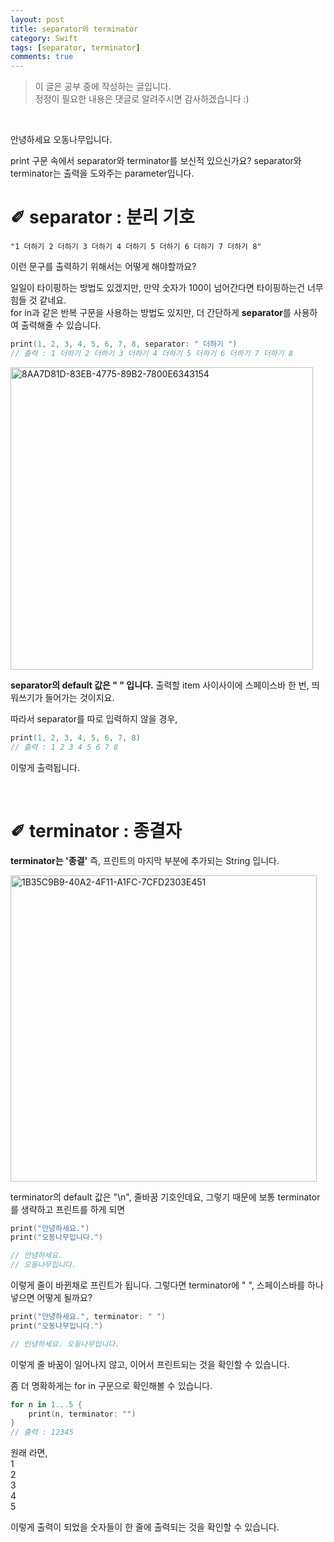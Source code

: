 ```yaml
---
layout: post
title: separator와 terminator
category: Swift
tags: [separator, terminator]
comments: true
---
```

>이 글은 공부 중에 작성하는 글입니다.        
>정정이 필요한 내용은 댓글로 알려주시면 감사하겠습니다 :)

<br>

안녕하세요 오동나무입니다.  <br>

print 구문 속에서 separator와 terminator를 보신적 있으신가요?
separator와 terminator는 출력을 도와주는 parameter입니다.


# ✐ separator : 분리 기호

```
"1 더하기 2 더하기 3 더하기 4 더하기 5 더하기 6 더하기 7 더하기 8"
```

이런 문구를 출력하기 위해서는 어떻게 해야할까요? <br>

일일이 타이핑하는 방법도 있겠지만, 만약 숫자가 100이 넘어간다면 타이핑하는건 너무 힘들 것 같네요.          
for in과 같은 반복 구문을 사용하는 방법도 있지만, 더 간단하게 **separator**를 사용하여 출력해줄 수 있습니다.

```swift
print(1, 2, 3, 4, 5, 6, 7, 8, separator: " 더하기 ")
// 출력 : 1 더하기 2 더하기 3 더하기 4 더하기 5 더하기 6 더하기 7 더하기 8
```

<img width="484" alt="8AA7D81D-83EB-4775-89B2-7800E6343154" src="https://user-images.githubusercontent.com/73867548/109509274-0f22c080-7ae4-11eb-9c0b-278f3861d022.png">

**separator의 default 값은 " " 입니다.** 출력할 item 사이사이에 스페이스바 한 번, 띄워쓰기가 들어가는 것이지요. <br>

따라서 separator를 따로 입력하지 않을 경우,

```swift
print(1, 2, 3, 4, 5, 6, 7, 8)
// 출력 : 1 2 3 4 5 6 7 8
```

이렇게 출력됩니다.


<br>

# ✐ terminator : 종결자

**terminator는 '종결'** 즉, 프린트의 마지막 부분에 추가되는 String 입니다.        

<img width="490" alt="1B35C9B9-40A2-4F11-A1FC-7CFD2303E451" src="https://user-images.githubusercontent.com/73867548/109509599-645ed200-7ae4-11eb-8d5e-9e83a056e1f2.png">


terminator의 default 값은 "\n", 줄바꿈 기호인데요, 그렇기 때문에 보통 terminator를 생략하고 프린트를 하게 되면       

```swift
print("안녕하세요.")
print("오동나무입니다.")

// 안녕하세요.
// 오동나무입니다.
```

이렇게 줄이 바뀐채로 프린트가 됩니다. 그렇다면 terminator에 " ", 스페이스바를 하나 넣으면 어떻게 될까요?

```swift
print("안녕하세요.", terminator: " ")
print("오동나무입니다.")

// 안녕하세요. 오동나무입니다.
```

이렇게 줄 바꿈이 일어나지 않고, 이어서 프린트되는 것을 확인할 수 있습니다. <br>

좀 더 명확하게는 for in 구문으로 확인해볼 수 있습니다.

```swift
for n in 1...5 {
    print(n, terminator: "")
}
// 출력 : 12345
```

원래 라면,         
1      
2       
3      
4      
5   <br>

이렇게 출력이 되었을 숫자들이 한 줄에 출력되는 것을 확인할 수 있습니다.
